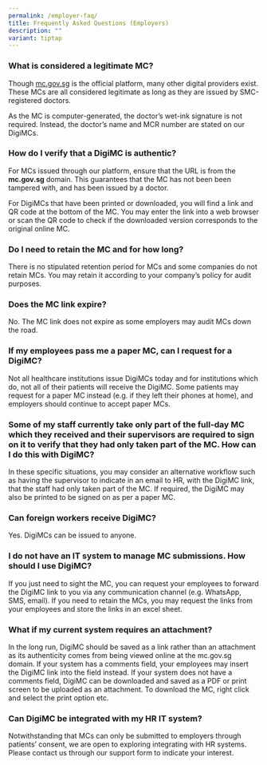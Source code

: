 ```yaml
---
permalink: /employer-faq/
title: Frequently Asked Questions (Employers)
description: ""
variant: tiptap
---
```

<h3>What is considered a legitimate MC?</h3>
<p>Though <a href="https://mc.gov.sg" rel="noopener noreferrer nofollow" target="_blank">mc.gov.sg</a> is
the official platform, many other digital providers exist. These MCs are
all considered legitimate as long as they are issued by SMC-registered
doctors.</p>
<p>As the MC is computer-generated, the doctor’s wet-ink signature is not
required. Instead, the doctor’s name and MCR number are stated on our DigiMCs.</p>
<h3>How do I verify that a DigiMC is authentic?</h3>
<p>For MCs issued through our platform, ensure that the URL is from the <strong>mc.gov.sg</strong> domain.
This guarantees that the MC has not been been tampered with, and has been
issued by a doctor.</p>
<p>For DigiMCs that have been printed or downloaded, you will find a link
and QR code at the bottom of the MC. You may enter the link into a web
browser or scan the QR code to check if the downloaded version corresponds
to the original online MC.</p>
<h3>Do I need to retain the MC and for how long?</h3>
<p>There is no stipulated retention period for MCs and some companies do
not retain MCs. You may retain it according to your company’s policy for
audit purposes.</p>
<h3>Does the MC link expire?</h3>
<p>No. The MC link does not expire as some employers may audit MCs down the
road.</p>
<h3>If my employees pass me a paper MC, can I request for a DigiMC?</h3>
<p>Not all healthcare institutions issue DigiMCs today and for institutions
which do, not all of their patients will receive the DigiMC. Some patients
may request for a paper MC instead (e.g. if they left their phones at home),
and employers should continue to accept paper MCs.</p>
<h3>Some of my staff currently take only part of the full-day MC which they received and their supervisors are required to sign on it to verify that they had only taken part of the MC. How can I do this with DigiMC?</h3>
<p>In these specific situations, you may consider an alternative workflow
such as having the supervisor to indicate in an email to HR, with the DigiMC
link, that the staff had only taken part of the MC. If required, the DigiMC
may also be printed to be signed on as per a paper MC.</p>
<h3>Can foreign workers receive DigiMC?</h3>
<p>Yes. DigiMCs can be issued to anyone.</p>
<h3>I do not have an IT system to manage MC submissions. How should I use DigiMC?</h3>
<p>If you just need to sight the MC, you can request your employees to forward
the DigiMC link to you via any communication channel (e.g. WhatsApp, SMS,
email). If you need to retain the MCs, you may request the links from your
employees and store the links in an excel sheet.</p>
<h3>What if my current system requires an attachment?</h3>
<p>In the long run, DigiMC should be saved as a link rather than an attachment
as its authenticity comes from being viewed online at the mc.gov.sg domain.
If your system has a comments field, your employees may insert the DigiMC
link into the field instead. If your system does not have a comments field,
DigiMC can be downloaded and saved as a PDF or print screen to be uploaded
as an attachment. To download the MC, right click and select the print
option etc.</p>
<h3>Can DigiMC be integrated with my HR IT system?</h3>
<p>Notwithstanding that MCs can only be submitted to employers through patients’
consent, we are open to exploring integrating with HR systems. Please contact
us through our support form to indicate your interest.</p>
<p></p>